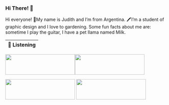 ### Hi There! 👋
Hi everyone! 🌻My name is Judith and I’m from Argentina. 🖍️I’m a student of graphic design and I love to gardening. 
Some fun facts about me are: sometime I play the guitar, I have a pet llama named Milk.

| 🎵 Listening                                                                                                                    |
| ------------------------------------------------------------------------------------------------------------------------------ |

<a href="https://open.spotify.com/intl-es/track/1GsSM1Fju5J1Fsu51jEsTg?si=742a1fc2d9a74360"><img src="https://i.postimg.cc/1z2qTxQV/Recurso-7-2x-8.png" width="218" height="64"></a><a href="https://open.spotify.com/intl-es/track/24lqVtYdnA1NhYd37XFOPb?si=f2b7e06571f74458"><img src="https://i.postimg.cc/TPpbCdZX/Recurso-6-2x-8.png" width="218" height="64"></a>



<a href="https://open.spotify.com/intl-es/track/02wk5BttM0QL38ERjLPQJB?si=5c6074de7b6944f3"><img src="https://i.postimg.cc/mZddrkBQ/Recurso-5-2x-8.png" width="218" height="64"></a>
<a href="https://open.spotify.com/intl-es/track/1dGr1c8CrMLDpV6mPbImSI?si=bfbcfa90819f4d75"><img src="https://i.postimg.cc/50zCWP47/Recurso-8-2x-8.png" width="218" height="64"></a>

